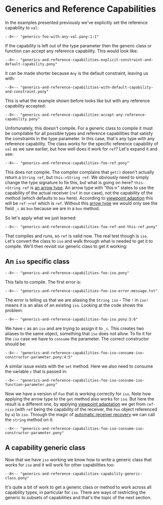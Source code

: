 # Generics and Reference Capabilities

In the examples presented previously we've explicitly set the reference capability to `val`:

```pony
--8<-- "generics-foo-with-any-val.pony:1:1"
```

If the capability is left out of the type parameter then the generic class or function can accept any reference capability. This would look like:

```pony
--8<-- "generics-and-reference-capabilities-explicit-constraint-and-default-capability.pony"
```

It can be made shorter because `Any` is the default constraint, leaving us with:

```pony
--8<-- "generics-and-reference-capabilities-with-default-capability-and-constraint.pony"
```

This is what the example shown before looks like but with any reference capability accepted:

```pony
--8<-- "generics-and-reference-capabilities-accept-any-reference-capability.pony"
```

Unfortunately, this doesn't compile. For a generic class to compile it must be compilable for all possible types and reference capabilities that satisfy the constraints in the type parameter. In this case, that's any type with any reference capability. The class works for the specific reference capability of `val` as we saw earlier, but how well does it work for `ref`? Let's expand it and see:

```pony
--8<-- "generics-and-reference-capabilities-foo-ref.pony"
```

This does not compile. The compiler complains that `get()` doesn't actually return a `String ref`, but `this->String ref`. We obviously need to simply change the type signature to fix this, but what is going on here?
`this->String ref` is [an arrow type](/reference-capabilities/arrow-types.md). An arrow type with "this->" states to use the capability of the actual receiver (`ref` in our case), not the capability of the method (which defaults to `box` here). According to [viewpoint adaption](/reference-capabilities/combining-capabilities.md) this will be `ref->ref` which is `ref`. Without this [arrow type](/reference-capabilities/arrow-types.md) we would only see the field `_c` as `box` because we are in a `box` method.

So let's apply what we just learned:

```pony
--8<-- "generics-and-reference-capabilities-foo-ref-and-this-ref.pony"
```

That compiles and runs, so `ref` is valid now. The real test though is `iso`. Let's convert the class to `iso` and walk through what is needed to get it to compile. We'll then revisit our generic class to get it working:

## An `iso` specific class

```pony
--8<-- "generics-and-reference-capabilities-foo-iso.pony"
```

This fails to compile. The first error is:

```error
--8<-- "generics-and-reference-capabilities-foo-iso-error-message.txt"
```

The error is telling us that we are aliasing the `String iso` - The `!` in `iso!` means it is an alias of an existing `iso`. Looking at the code shows the problem:

```pony
--8<-- "generics-and-reference-capabilities-foo-iso.pony:5:6"
```

We have `c` as an `iso` and are trying to assign it to `_c`. This creates two aliases to the same object, something that `iso` does not allow. To fix it for the `iso` case we have to `consume` the parameter. The correct constructor should be:

```pony
--8<-- "generics-and-reference-capabilities-foo-iso-consume-iso-constructor-parameter.pony:4:5"
```

A similar issue exists with the `set` method. Here we also need to consume the variable `c` that is passed in:

```pony
--8<-- "generics-and-reference-capabilities-foo-iso-consume-iso-function-parameter.pony"
```

Now we have a version of `Foo` that is working correctly for `iso`. Note how applying the arrow type to the `get` method also works for `iso`. But here the result is a different one, by applying [viewpoint adaptation](/reference-capabilities/combining-capabilities.md) we get from `ref->iso` (with `ref` being the capability of the receiver, the `Foo` object referenced by `a`) to `iso`. Through the magic of [automatic receiver recovery](/reference-capabilities/recovering-capabilities.md) we can call the `string` method on it:

```pony
--8<-- "generics-and-reference-capabilities-foo-iso-consume-iso-constructor-parameter.pony"
```

## A capability generic class

Now that we have `iso` working we know how to write a generic class that works for `iso` and it will work for other capabilities too:

```pony
--8<-- "generics-and-reference-capabilities-capability-generic-class.pony"
```

It's quite a bit of work to get a generic class or method to work across all capability types, in particular for `iso`. There are ways of restricting the generic to subsets of capabilities and that's the topic of the next section.
